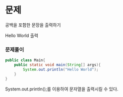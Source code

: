 # 문제
공백을 포함한 문장을 출력하기

Hello World 출력


### 문제풀이
```java
public class Main{
    public static void main(String[] args){
        System.out.println("Hello World");
    }
}
```

System.out.println();를 이용하여 문자열을 출력시킬 수 있다.